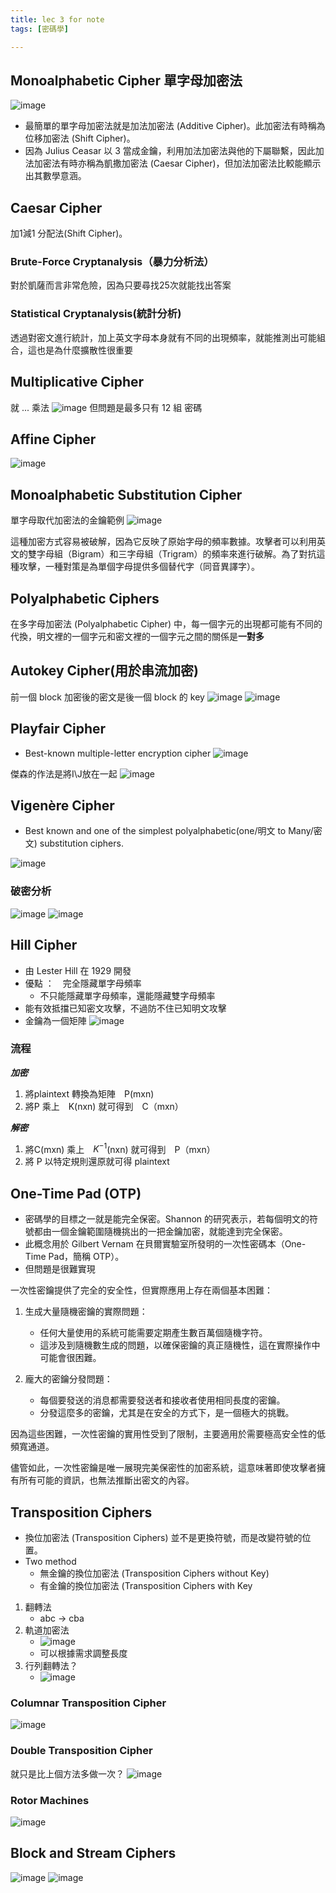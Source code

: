 ```yaml
---
title: lec 3 for note
tags: [密碼學]

---
```



## Monoalphabetic Cipher 單字母加密法
![image](S1qUrnDe0.png)

- 最簡單的單字母加密法就是加法加密法 (Additive Cipher)。此加密法有時稱為位移加密法 (Shift Cipher)。
- 因為 Julius Ceasar 以 3 當成金鑰，利用加法加密法與他的下屬聯繫，因此加法加密法有時亦稱為凱撒加密法 (Caesar Cipher)，但加法加密法比較能顯示出其數學意涵。

## Caesar Cipher
加1減1 分配法(Shift Cipher)。
### Brute-Force Cryptanalysis（暴力分析法）
對於凱薩而言非常危險，因為只要尋找25次就能找出答案
### Statistical Cryptanalysis(統計分析)
透過對密文進行統計，加上英文字母本身就有不同的出現頻率，就能推測出可能組合，這也是為什麼擴散性很重要

## Multiplicative Cipher

就 ... 乘法
![image](ByJz22vgR.png)
但問題是最多只有 12 組 密碼

## Affine Cipher

![image](B1loy6wgR.png)

## Monoalphabetic Substitution Cipher 
單字母取代加密法的金鑰範例
![image](B1BmX6DgA.png)

這種加密方式容易被破解，因為它反映了原始字母的頻率數據。攻擊者可以利用英文的雙字母組（Bigram）和三字母組（Trigram）的頻率來進行破解。為了對抗這種攻擊，一種對策是為單個字母提供多個替代字（同音異譯字）。

## Polyalphabetic Ciphers

在多字母加密法 (Polyalphabetic Cipher) 中，每一個字元的出現都可能有不同的代換，明文裡的一個字元和密文裡的一個字元之間的關係是**一對多**

## Autokey Cipher(用於串流加密)


前一個 block 加密後的密文是後一個 block 的 key 
![image](rJUJgudl0.png)
![image](HyeegddlC.png)

## Playfair Cipher
- Best-known multiple-letter encryption cipher
![image](S1ARMd_xR.png)

傑森的作法是將I\J放在一起
![image](BJfgQO_x0.png)

## Vigenère Cipher 
- Best known and one of the simplest polyalphabetic(one/明文 to Many/密文) substitution ciphers.

![image](S1DQW5ul0.png)
### 破密分析
![image](ByBTG9ueC.png)
![image](Bky0f5Oe0.png)


## Hill Cipher
- 由 Lester Hill 在 1929 開發
- 優點 ：　完全隱藏單字母頻率
    - 不只能隱藏單字母頻率，還能隱藏雙字母頻率
- 能有效抵擋已知密文攻擊，不過防不住已知明文攻擊
- 金鑰為一個矩陣
![image](r1cM09OgA.png)

### 流程
***加密***
1. 將plaintext 轉換為矩陣　P(mxn)
2. 將P 乘上　K(nxn) 就可得到　C（mxn）

***解密***
1. 將C(mxn) 乘上　$K^{-1}$(nxn) 就可得到　P（mxn）
2. 將 P 以特定規則還原就可得 plaintext

## One-Time Pad (OTP)

- 密碼學的目標之一就是能完全保密。Shannon 的研究表示，若每個明文的符號都由一個金鑰範圍隨機挑出的一把金鑰加密，就能達到完全保密。
- 此概念用於 Gilbert Vernam 在貝爾實驗室所發明的一次性密碼本（One-Time Pad，簡稱 OTP）。
- 但問題是很難實現


一次性密鑰提供了完全的安全性，但實際應用上存在兩個基本困難：

1. 生成大量隨機密鑰的實際問題：
   - 任何大量使用的系統可能需要定期產生數百萬個隨機字符。
   - 這涉及到隨機數生成的問題，以確保密鑰的真正隨機性，這在實際操作中可能會很困難。

2. 龐大的密鑰分發問題：
   - 每個要發送的消息都需要發送者和接收者使用相同長度的密鑰。
   - 分發這麼多的密鑰，尤其是在安全的方式下，是一個極大的挑戰。

因為這些困難，一次性密鑰的實用性受到了限制，主要適用於需要極高安全性的低頻寬通道。

儘管如此，一次性密鑰是唯一展現完美保密性的加密系統，這意味著即使攻擊者擁有所有可能的資訊，也無法推斷出密文的內容。

## Transposition Ciphers
- 換位加密法 (Transposition Ciphers) 並不是更換符號，而是改變符號的位置。
- Two method
    - 無金鑰的換位加密法 (Transposition Ciphers without Key)
    - 有金鑰的換位加密法 (Transposition Ciphers with Key

1. 翻轉法
    - abc $\rightarrow$ cba
2. 軌道加密法
    - ![image](SJ-dDjOg0.png)
    - 可以根據需求調整長度
3. 行列翻轉法？
    - ![image](BkMy_sOgA.png)

### Columnar Transposition Cipher
![image](BkmMdiOlA.png)

### Double Transposition Cipher
就只是比上個方法多做一次？
![image](rkarKo_eC.png)

### Rotor Machines
![image](H1l9no_x0.png)

## Block and Stream Ciphers
![image](Bya2nodeR.png)
![image](r1oa3oOg0.png)

